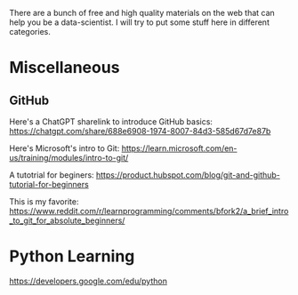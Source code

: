 
There are a bunch of free and high quality materials on the web that can help you be a data-scientist. I will try to put some stuff here in different categories.

# Miscellaneous

## GitHub 

Here's a ChatGPT sharelink to introduce GitHub basics: https://chatgpt.com/share/688e6908-1974-8007-84d3-585d67d7e87b

Here's Microsoft's intro to Git: https://learn.microsoft.com/en-us/training/modules/intro-to-git/

A tutotrial for beginers: https://product.hubspot.com/blog/git-and-github-tutorial-for-beginners

This is my favorite: https://www.reddit.com/r/learnprogramming/comments/bfork2/a_brief_intro_to_git_for_absolute_beginners/



# Python Learning

https://developers.google.com/edu/python
